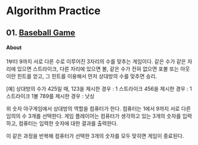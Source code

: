 # Algorithm Practice
## 01. [Baseball Game](https://github.com/JUNGYUN-Daegu/AlgorithmPractice/blob/master/%EC%95%BC%EA%B5%AC%EA%B2%8C%EC%9E%84/%EC%95%BC%EA%B5%AC%EA%B2%8C%EC%9E%84/main.swift)
#### About
1부터 9까지 서로 다른 수로 이루어진 3자리의 수를 맞추는 게임이다. 같은 수가 같은 자리에 있으면 스트라이크, 다른 자리에 있으면 볼, 같은 수가 전혀 없으면 포볼 또는 아웃이란 힌트를 얻고, 그 힌트를 이용해서 먼저 상대방의 수를 맞추면 승리.

[예] 상대방의 수가 425일 때, 123을 제시한 경우 : 1 스트라이크 456을 제시한 경우 : 1 스트라이크 1볼 789를 제시한 경우 : 낫싱

위 숫자 야구게임에서 상대방의 역할을 컴퓨터가 한다. 컴퓨터는 1에서 9까지 서로 다른 임의의 수 3개를 선택한다. 게임 플레이어는 컴퓨터가 생각하고 있는 3개의 숫자를 입력하고, 컴퓨터는 입력한 숫자에 대한 결과를 출력한다.

이 같은 과정을 반복해 컴퓨터가 선택한 3개의 숫자를 모두 맞히면 게임이 종료된다.

